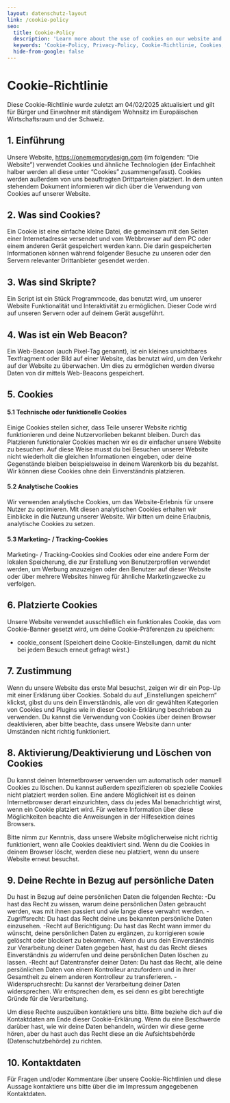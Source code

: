 ```yaml
---
layout: datenschutz-layout
link: /cookie-policy
seo:
  title: Cookie-Policy
  description: 'Learn more about the use of cookies on our website and how they enhance your experience.'
  keywords: 'Cookie-Policy, Privacy-Policy, Cookie-Richtlinie, Cookies, Datenschutz, Website-Nutzung'
  hide-from-google: false
---
```


# Cookie-Richtlinie

Diese Cookie-Richtlinie wurde zuletzt am 04/02/2025 aktualisiert und gilt für Bürger und Einwohner mit ständigem Wohnsitz im Europäischen Wirtschaftsraum und der Schweiz.

## 1. Einführung
Unsere Website, https://onememorydesign.com (im folgenden: “Die Website”) verwendet Cookies und ähnliche Technologien (der Einfachheit halber werden all diese unter “Cookies” zusammengefasst). Cookies werden außerdem von uns beauftragten Drittparteien platziert. In dem unten stehendem Dokument informieren wir dich über die Verwendung von Cookies auf unserer Website.

## 2. Was sind Cookies?
Ein Cookie ist eine einfache kleine Datei, die gemeinsam mit den Seiten einer Internetadresse versendet und vom Webbrowser auf dem PC oder einem anderen Gerät gespeichert werden kann. Die darin gespeicherten Informationen können während folgender Besuche zu unseren oder den Servern relevanter Drittanbieter gesendet werden.

## 3. Was sind Skripte?
Ein Script ist ein Stück Programmcode, das benutzt wird, um unserer Website Funktionalität und Interaktivität zu ermöglichen. Dieser Code wird auf unseren Servern oder auf deinem Gerät ausgeführt.

## 4. Was ist ein Web Beacon?
Ein Web-Beacon (auch Pixel-Tag genannt), ist ein kleines unsichtbares Textfragment oder Bild auf einer Website, das benutzt wird, um den Verkehr auf der Website zu überwachen. Um dies zu ermöglichen werden diverse Daten von dir mittels Web-Beacons gespeichert.

## 5. Cookies
#### 5.1 Technische oder funktionelle Cookies
Einige Cookies stellen sicher, dass Teile unserer Website richtig funktionieren und deine Nutzervorlieben bekannt bleiben. Durch das Platzieren funktionaler Cookies machen wir es dir einfacher unsere Website zu besuchen. Auf diese Weise musst du bei Besuchen unserer Website nicht wiederholt die gleichen Informationen eingeben, oder deine Gegenstände bleiben beispielsweise in deinem Warenkorb bis du bezahlst. Wir können diese Cookies ohne dein Einverständnis platzieren.

#### 5.2 Analytische Cookies
Wir verwenden analytische Cookies, um das Website-Erlebnis für unsere Nutzer zu optimieren. Mit diesen analytischen Cookies erhalten wir Einblicke in die Nutzung unserer Website. Wir bitten um deine Erlaubnis, analytische Cookies zu setzen.

#### 5.3 Marketing- / Tracking-Cookies
Marketing- / Tracking-Cookies sind Cookies oder eine andere Form der lokalen Speicherung, die zur Erstellung von Benutzerprofilen verwendet werden, um Werbung anzuzeigen oder den Benutzer auf dieser Website oder über mehrere Websites hinweg für ähnliche Marketingzwecke zu verfolgen.

## 6. Platzierte Cookies  
Unsere Website verwendet ausschließlich ein funktionales Cookie, das vom Cookie-Banner gesetzt wird, um deine Cookie-Präferenzen zu speichern:

- cookie_consent (Speichert deine Cookie-Einstellungen, damit du nicht bei jedem Besuch erneut gefragt wirst.)

## 7. Zustimmung
Wenn du unsere Website das erste Mal besuchst, zeigen wir dir ein Pop-Up mit einer Erklärung über Cookies. Sobald du auf „Einstellungen speichern“ klickst, gibst du uns dein Einverständnis, alle von dir gewählten Kategorien von Cookies und Plugins wie in dieser Cookie-Erklärung beschrieben zu verwenden. Du kannst die Verwendung von Cookies über deinen Browser deaktivieren, aber bitte beachte, dass unsere Website dann unter Umständen nicht richtig funktioniert. 

## 8. Aktivierung/Deaktivierung und Löschen von Cookies
Du kannst deinen Internetbrowser verwenden um automatisch oder manuell Cookies zu löschen. Du kannst außerdem spezifizieren ob spezielle Cookies nicht platziert werden sollen. Eine andere Möglichkeit ist es deinen Internetbrowser derart einzurichten, dass du jedes Mal benachrichtigt wirst, wenn ein Cookie platziert wird. Für weitere Information über diese Möglichkeiten beachte die Anweisungen in der Hilfesektion deines Browsers.

Bitte nimm zur Kenntnis, dass unsere Website möglicherweise nicht richtig funktioniert, wenn alle Cookies deaktiviert sind. Wenn du die Cookies in deinem Browser löscht, werden diese neu platziert, wenn du unsere Website erneut besuchst.

## 9. Deine Rechte in Bezug auf persönliche Daten
Du hast in Bezug auf deine persönlichen Daten die folgenden Rechte: 
-Du hast das Recht zu wissen, warum deine persönlichen Daten gebraucht werden, was mit ihnen passiert und wie lange diese verwahrt werden.
-Zugriffsrecht: Du hast das Recht deine uns bekannten persönliche Daten einzusehen. 
-Recht auf Berichtigung: Du hast das Recht wann immer du wünscht, deine persönlichen Daten zu ergänzen, zu korrigieren sowie gelöscht oder blockiert zu bekommen. 
-Wenn du uns dein Einverständnis zur Verarbeitung deiner Daten gegeben hast, hast du das Recht dieses Einverständnis zu widerrufen und deine persönlichen Daten löschen zu lassen. 
-Recht auf Datentransfer deiner Daten: Du hast das Recht, alle deine persönlichen Daten von einem Kontrolleur anzufordern und in ihrer Gesamtheit zu einem anderen Kontrolleur zu transferieren. 
-Widerspruchsrecht: Du kannst der Verarbeitung deiner Daten widersprechen. Wir entsprechen dem, es sei denn es gibt berechtigte Gründe für die Verarbeitung. 

Um diese Rechte auszuüben kontaktiere uns bitte. Bitte beziehe dich auf die Kontaktdaten am Ende dieser Cookie-Erklärung. Wenn du eine Beschwerde darüber hast, wie wir deine Daten behandeln, würden wir diese gerne hören, aber du hast auch das Recht diese an die Aufsichtsbehörde (Datenschutzbehörde) zu richten.

## 10. Kontaktdaten
Für Fragen und/oder Kommentare über unsere Cookie-Richtlinien und diese Aussage kontaktiere uns bitte über die im Impressum angegebenen Kontaktdaten.   

